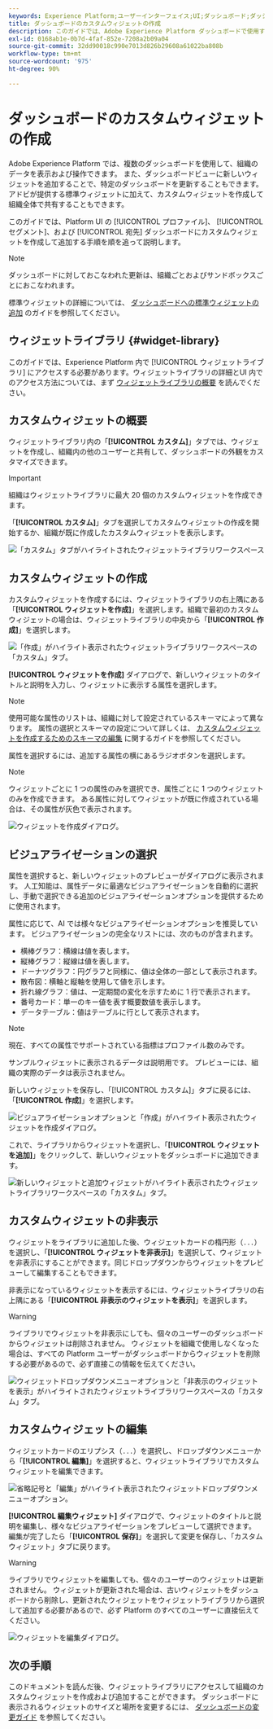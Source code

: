 ```yaml
---
keywords: Experience Platform;ユーザーインターフェイス;UI;ダッシュボード;ダッシュボード;プロファイル;セグメント;宛先;ライセンス使用;ウィジェット;指標;
title: ダッシュボードのカスタムウィジェットの作成
description: このガイドでは、Adobe Experience Platform ダッシュボードで使用するカスタムウィジェットの作成手順を説明します。
exl-id: 0168ab1e-0b7d-4faf-852e-7208a2b09a04
source-git-commit: 32dd90018c990e7013d826b29608a61022ba808b
workflow-type: tm+mt
source-wordcount: '975'
ht-degree: 90%

---
```


# ダッシュボードのカスタムウィジェットの作成

Adobe Experience Platform では、複数のダッシュボードを使用して、組織のデータを表示および操作できます。 また、ダッシュボードビューに新しいウィジェットを追加することで、特定のダッシュボードを更新することもできます。アドビが提供する標準ウィジェットに加えて、カスタムウィジェットを作成して組織全体で共有することもできます。

このガイドでは、Platform UI の [!UICONTROL プロファイル]、 [!UICONTROL セグメント]、および [!UICONTROL 宛先] ダッシュボードにカスタムウィジェットを作成して追加する手順を順を追って説明します。

>[!NOTE]
>
>ダッシュボードに対しておこなわれた更新は、組織ごとおよびサンドボックスごとにおこなわれます。

標準ウィジェットの詳細については、 [ダッシュボードへの標準ウィジェットの追加](standard-widgets.md) のガイドを参照してください。

## ウィジェットライブラリ {#widget-library}

このガイドでは、Experience Platform 内で [!UICONTROL ウィジェットライブラリ] にアクセスする必要があります。ウィジェットライブラリの詳細とUI 内でのアクセス方法については、まず [ウィジェットライブラリの概要](widget-library.md) を読んでください。

## カスタムウィジェットの概要

ウィジェットライブラリ内の「**[!UICONTROL カスタム]**」タブでは、ウィジェットを作成し、組織内の他のユーザーと共有して、ダッシュボードの外観をカスタマイズできます。

>[!IMPORTANT]
>
>組織はウィジェットライブラリに最大 20 個のカスタムウィジェットを作成できます。

「**[!UICONTROL カスタム]**」タブを選択してカスタムウィジェットの作成を開始するか、組織が既に作成したカスタムウィジェットを表示します。

![「カスタム」タブがハイライトされたウィジェットライブラリワークスペース](../images/customization/custom-widgets.png)

## カスタムウィジェットの作成

カスタムウィジェットを作成するには、ウィジェットライブラリの右上隅にある「**[!UICONTROL ウィジェットを作成]**」を選択します。組織で最初のカスタムウィジェットの場合は、ウィジェットライブラリの中央から「**[!UICONTROL 作成]**」を選択します。

![「作成」がハイライト表示されたウィジェットライブラリワークスペースの「カスタム」タブ。](../images/customization/create-widget.png)

**[!UICONTROL ウィジェットを作成]** ダイアログで、新しいウィジェットのタイトルと説明を入力し、ウィジェットに表示する属性を選択します。

>[!NOTE]
>
>使用可能な属性のリストは、組織に対して設定されているスキーマによって異なります。 属性の選択とスキーマの設定について詳しくは、 [カスタムウィジェットを作成するためのスキーマの編集](edit-schema.md) に関するガイドを参照してください。

属性を選択するには、追加する属性の横にあるラジオボタンを選択します。

>[!NOTE]
>
>ウィジェットごとに 1 つの属性のみを選択でき、属性ごとに 1 つのウィジェットのみを作成できます。 ある属性に対してウィジェットが既に作成されている場合は、その属性が灰色で表示されます。

![ウィジェットを作成ダイアログ。](../images/customization/create-widget-dialog.png)

## ビジュアライゼーションの選択

属性を選択すると、新しいウィジェットのプレビューがダイアログに表示されます。 人工知能は、属性データに最適なビジュアライゼーションを自動的に選択し、手動で選択できる追加のビジュアライゼーションオプションを提供するために使用されます。

属性に応じて、AI では様々なビジュアライゼーションオプションを推奨しています。 ビジュアライゼーションの完全なリストには、次のものが含まれます。

* 横棒グラフ：横線は値を表します。
* 縦棒グラフ：縦線は値を表します。
* ドーナツグラフ：円グラフと同様に、値は全体の一部として表示されます。
* 散布図：横軸と縦軸を使用して値を示します。
* 折れ線グラフ：値は、一定期間の変化を示すために 1 行で表示されます。
* 番号カード：単一のキー値を表す概要数値を表示します。
* データテーブル：値はテーブルに行として表示されます。

>[!NOTE]
>
>現在、すべての属性でサポートされている指標はプロファイル数のみです。
>
>サンプルウィジェットに表示されるデータは説明用です。 プレビューには、組織の実際のデータは表示されません。

新しいウィジェットを保存し、「[!UICONTROL カスタム]」タブに戻るには、「**[!UICONTROL 作成]**」を選択します。

![ビジュアライゼーションオプションと「作成」がハイライト表示されたウィジェットを作成ダイアログ。](../images/customization/create-widget-select-attribute.png)

これで、ライブラリからウィジェットを選択し、「**[!UICONTROL ウィジェットを追加]**」をクリックして、新しいウィジェットをダッシュボードに追加できます。

![新しいウィジェットと追加ウィジェットがハイライト表示されたウィジェットライブラリワークスペースの「カスタム」タブ。](../images/customization/custom-widgets-new.png)

## カスタムウィジェットの非表示

ウィジェットをライブラリに追加した後、ウィジェットカードの楕円形（`...`）を選択し、「**[!UICONTROL ウィジェットを非表示]**」を選択して、ウィジェットを非表示にすることができます。同じドロップダウンからウィジェットをプレビューして編集することもできます。

非表示になっているウィジェットを表示するには、ウィジェットライブラリの右上隅にある「**[!UICONTROL 非表示のウィジェットを表示]**」を選択します。

>[!WARNING]
>
>ライブラリでウィジェットを非表示にしても、個々のユーザーのダッシュボードからウィジェットは削除されません。 ウィジェットを組織で使用しなくなった場合は、すべての Platform ユーザーがダッシュボードからウィジェットを削除する必要があるので、必ず直接この情報を伝えてください。

![ウィジェットドロップダウンメニューオプションと「非表示のウィジェットを表示」がハイライトされたウィジェットライブラリワークスペースの「カスタム」タブ。](../images/customization/hide-widget.png)

## カスタムウィジェットの編集

ウィジェットカードのエリプシス（`...`）を選択し、ドロップダウンメニューから「**[!UICONTROL 編集]**」を選択すると、ウィジェットライブラリでカスタムウィジェットを編集できます。

![省略記号と「編集」がハイライト表示されたウィジェットドロップダウンメニューオプション。](../images/customization/custom-widget-edit.png)

**[!UICONTROL 編集ウィジェット]** ダイアログで、ウィジェットのタイトルと説明を編集し、様々なビジュアライゼーションをプレビューして選択できます。 編集が完了したら「**[!UICONTROL 保存]**」を選択して変更を保存し、「カスタムウィジェット」タブに戻ります。

>[!WARNING]
>
>ライブラリでウィジェットを編集しても、個々のユーザーのウィジェットは更新されません。 ウィジェットが更新された場合は、古いウィジェットをダッシュボードから削除し、更新されたウィジェットをウィジェットライブラリから選択して追加する必要があるので、必ず Platform のすべてのユーザーに直接伝えてください。

![ウィジェットを編集ダイアログ。](../images/customization/edit-widget.png)

## 次の手順

このドキュメントを読んだ後、ウィジェットライブラリにアクセスして組織のカスタムウィジェットを作成および追加することができます。 ダッシュボードに表示されるウィジェットのサイズと場所を変更するには、 [ダッシュボードの変更ガイド](modify.md) を参照してください。
